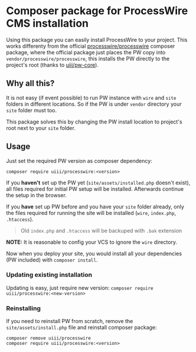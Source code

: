 # Composer package for ProcessWire CMS installation

Using this package you can easily install ProcessWire to your project.
This works differenty from the official [processwire/processwire](https://packagist.org/packages/processwire/processwire) composer package,
where the official package just places the PW copy into `vendor/processwire/processwire`, this installs the PW directly
to the project's root (thanks to [uiii/pw-core](https://github.com/uiii/pw-core)).

## Why all this?
It is not easy (if event possible) to run PW instance with `wire` and `site` folders in different locations.
So if the PW is under `vendor` directory your `site` folder must too.

This package solves this by changing the PW install location to project's root next to your `site` folder.

## Usage

Just set the required PW version as composer dependency:

```
composer require uiii/processwire:<version>
```

If you **haven't** set up the PW yet (`site/assets/installed.php` doesn't exist), all files required for initial PW setup will be installed. Afterwards continue the setup in the browser.

If you **have** set up PW before and you have your `site` folder already, only the files required for running the site will be installed (`wire`, `index.php`, `.htaccess`).

> Old `index.php` and `.htaccess` will be backuped with `.bak` extension

**NOTE:** It is reasonable to config your VCS to ignore the `wire` directory.

Now when you deploy your site, you would install all your dependencies (PW included) with `composer install`.

### Updating existing installation

Updating is easy, just require new version: `composer require uiii/processwire:<new-version>`

### Reinstalling

If you need to reinstall PW from scratch, remove the `site/assets/install.php` file and reinstall composer package:

```
composer remove uiii/processwire
composer require uiii/processwire:<version>
